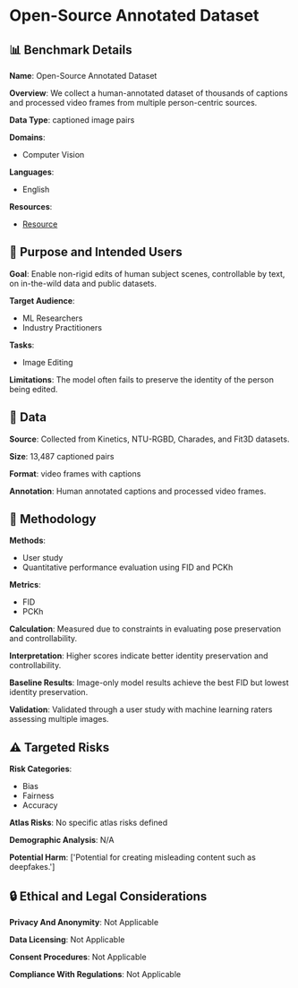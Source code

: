 # Open-Source Annotated Dataset

## 📊 Benchmark Details

**Name**: Open-Source Annotated Dataset

**Overview**: We collect a human-annotated dataset of thousands of captions and processed video frames from multiple person-centric sources.

**Data Type**: captioned image pairs

**Domains**:
- Computer Vision

**Languages**:
- English

**Resources**:
- [Resource](N/A)

## 🎯 Purpose and Intended Users

**Goal**: Enable non-rigid edits of human subject scenes, controllable by text, on in-the-wild data and public datasets.

**Target Audience**:
- ML Researchers
- Industry Practitioners

**Tasks**:
- Image Editing

**Limitations**: The model often fails to preserve the identity of the person being edited.

## 💾 Data

**Source**: Collected from Kinetics, NTU-RGBD, Charades, and Fit3D datasets.

**Size**: 13,487 captioned pairs

**Format**: video frames with captions

**Annotation**: Human annotated captions and processed video frames.

## 🔬 Methodology

**Methods**:
- User study
- Quantitative performance evaluation using FID and PCKh

**Metrics**:
- FID
- PCKh

**Calculation**: Measured due to constraints in evaluating pose preservation and controllability.

**Interpretation**: Higher scores indicate better identity preservation and controllability.

**Baseline Results**: Image-only model results achieve the best FID but lowest identity preservation.

**Validation**: Validated through a user study with machine learning raters assessing multiple images.

## ⚠️ Targeted Risks

**Risk Categories**:
- Bias
- Fairness
- Accuracy

**Atlas Risks**:
No specific atlas risks defined

**Demographic Analysis**: N/A

**Potential Harm**: ['Potential for creating misleading content such as deepfakes.']

## 🔒 Ethical and Legal Considerations

**Privacy And Anonymity**: Not Applicable

**Data Licensing**: Not Applicable

**Consent Procedures**: Not Applicable

**Compliance With Regulations**: Not Applicable
